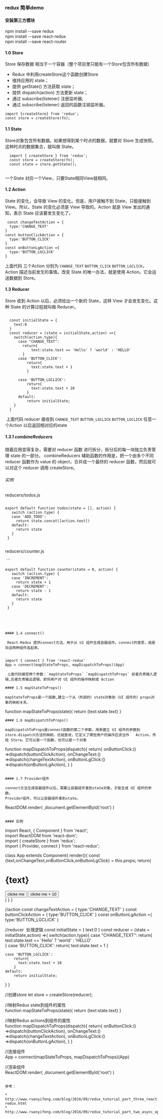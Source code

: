 ### redux 简单demo 
#### 安装第三方模块

 npm install --save redux <br/>
 npm install --save react-redux<br/>
 npm install --save react-router<br/>

#### 1.0 Store 
 Store 保存数据 相当于一个容器（整个项目里只能有一个Store包含所有数据）
* Redux 中利用createStore这个函数创建Store <br/> 
* 维持应用的 state；<br/>
* 提供 getState() 方法获取 state；<br/>
* 提供 dispatch(action) 方法更新 state；<br/>
* 通过 subscribe(listener) 注册监听器;<br/>
* 通过 subscribe(listener) 返回的函数注销监听器。<br/>
 ```
 import {createStore} from 'redux';
 const store = createStore(fn);
 ```
#### 1.1 State 

Store对象包含所有数据。如果想得到某个时点的数据，就要对 Store 生成快照。这种时点的数据集合，就叫做 State。

```
  import { createStore } from 'redux';
  const store = createStore(fn);
  const state = store.getState();
  
```
一个State 对应一个View，只要State相同View就相同。

#### 1.2 Action

State 的变化，会导致 View 的变化。但是，用户接触不到 State，只能接触到 View。所以，State 的变化必须是 View 导致的。Action 就是 View 发出的通知，表示 State 应该要发生变化了。

```
 const changeTextAction = {
  type:'CHANGE_TEXT'
}
const buttonClickAction = {
  type:'BUTTON_CLICK'
}
const onButtonLgAction ={
  type:'BUTTON_LGCLICK'
}

```
上面代码 三个Action 分别为 `CHANGE_TEXT` ` BUTTON_CLICK ` `BUTTON_LGCLICK`，
Action 描述当前发生的事情。改变 State 的唯一办法，就是使用 Action。它会运送数据到 Store。


#### 1.3  Reducer

  Store 收到 Action 以后，必须给出一个新的 State，这样 View 才会发生变化。这种 State 的计算过程就叫做 Reducer。
  
```

  const initialState = { 
    text:0
  }
  const reducer = (state = initialState,action) =>{
    switch(action.type){
      case "CHANGE_TEXT":
        return{
            text:state.text == 'Hello' ? 'world' : 'HELLO'   
        }
      case 'BUTTON_CLICK':
          return{
            text:state.text + 1
          }

      case 'BUTTON_LGCLICK':
          return{
            text:state.text + 10
          }    
      default:
          return initialState;
    }
  }

  ```
  
  上面代码 reducer 接收到 `CHANGE_TEXT` `BUTTON_LGCLICK` `BUTTON_LGCLICK` 任意一个Action 以后返回相对应的state

##### 1.3.1 combineReducers
   
   随着应用变得复杂，需要对 reducer 函数 进行拆分，拆分后的每一块独立负责管理 state 的一部分。
   combineReducers 辅助函数的作用是，把一个由多个不同 reducer 函数作为 value 的 object，合并成一个最终的 reducer 函数，然后就可以对这个 reducer   调用 createStore。
  
  ###### 实例
  
   reducers/todos.js
   
   ```
    
   export default function todos(state = [], action) {
      switch (action.type) {
      case 'ADD_TODO':
        return state.concat([action.text])
      default:
        return state
      }
    }
    
  ```
  
  reducers/counter.js
   
  ```
   
    export default function counter(state = 0, action) {
       switch (action.type) {
       case 'INCREMENT':
         return state + 1
       case 'DECREMENT':
         return state - 1
       default:
         return state
       }
     }

 ```
 
 
 
   
#### 1.4 connect() 
  
  React-Redux 提供connect方法，用于从 UI 组件生成容器组件。connect的意思，就是将这两种组件连起来。
  
  ```
    import { connect } from 'react-redux'
    App = connect(mapStateToProps, mapDispatchToProps)(App)  
    
  ```
  上面代码接受两个参数：`mapStateToProps` `mapDispatchToProps` 前者负责输入逻辑,后者负责输出逻辑，即将用户对 UI 组件的操作映射成 Action
  
  #### 1.5 mapStateToProps()
  
  mapStateToProps是一个函数,建立一个从（外部的）state对象到（UI 组件的）props对象的映射关系.
  
  ```
  function mapStateToProps(state){
     return {text:state.text}
  }
  
  ```
  #### 1.6 mapDispatchToProps()
  
  mapDispatchToProps是connect函数的第二个参数，用来建立 UI 组件的参数到store.dispatch方法的映射。也就是说，它定义了哪些用户的操作应该当作   Action，传给 Store。它可以是一个函数，也可以是一个对象
  
  ```
  
  function mapDispatchToProps(dispatch){
    return{
      onButtonClick:() =>dispatch(buttonClickAction),
      onChangeText:() =>dispatch(changeTextAction),
      onButtonLgClick:() =>dispatch(onButtonLgAction),
    }
  }
  
  ```
  
  #### 1.7 Provider组件
  
  connect方法生成容器组件以后，需要让容器组件拿到state对象，才能生成 UI 组件的参数。
  Provider组件，可以让容器组件拿到state。

```
  ReactDOM.render(
    <Provider store={store}>
        <App />
    </Provider>
    ,document.getElementById('root')
  )

```

#### 实例

```
import React, { Component } from 'react';  
import ReactDOM from 'react-dom';  
import { createStore } from 'redux';  
import { Provider, connect } from 'react-redux';  

class App extends Component{
  render(){
    const {text,onChangeText,onButtonClick,onButtonLgClick} = this.props;
    return(
        <div>
            <h1 onClick={onChangeText}>{text}</h1>
            <button onClick={onButtonClick}>clicke me</button>
            <button onClick={onButtonLgClick}>clicke me + 10</button>
        </div>
    )
  }
}

//action
const changeTextAction = {
  type:'CHANGE_TEXT'
}
const buttonClickAction = {
  type:'BUTTON_CLICK'
}
const onButtonLgAction ={
  type:'BUTTON_LGCLICK'
}

//reducer  处理逻辑
const initialState = {
  text:0
}
const reducer = (state = initialState,action) =>{
  switch(action.type){
    case "CHANGE_TEXT":
      return{
          text:state.text == 'Hello' ? 'world' : 'HELLO'   
      }
    case 'BUTTON_CLICK':
        return{
          text:state.text + 1
        }
    
    case 'BUTTON_LGCLICK':
        return{
          text:state.text + 10
        }    
    default:
        return initialState;
  }
}

//创建store
let store = createStore(reducer);

//映射Redux state到组件的属性  
function mapStateToProps(state){
  return {text:state.text}
}

//映射Redux actions到组件的属性  
function mapDispatchToProps(dispatch){
  return{
    onButtonClick:() =>dispatch(buttonClickAction),
    onChangeText:() =>dispatch(changeTextAction),
    onButtonLgClick:() =>dispatch(onButtonLgAction),
  }
}

//连接组件  
App = connect(mapStateToProps, mapDispatchToProps)(App)  

//渲染组件  
ReactDOM.render(
  <Provider store={store}>
      <App />
  </Provider>
  ,document.getElementById('root')
)

```

参考：

* http://www.ruanyifeng.com/blog/2016/09/redux_tutorial_part_three_react-redux.html
* http://www.ruanyifeng.com/blog/2016/09/redux_tutorial_part_two_async_operations.html
